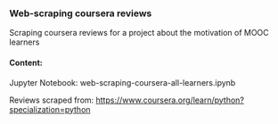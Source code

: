 

### Web-scraping coursera reviews 

Scraping coursera reviews for a project about the motivation of MOOC learners

#### Content: 

Jupyter Notebook: web-scraping-coursera-all-learners.ipynb

Reviews scraped from: https://www.coursera.org/learn/python?specialization=python


